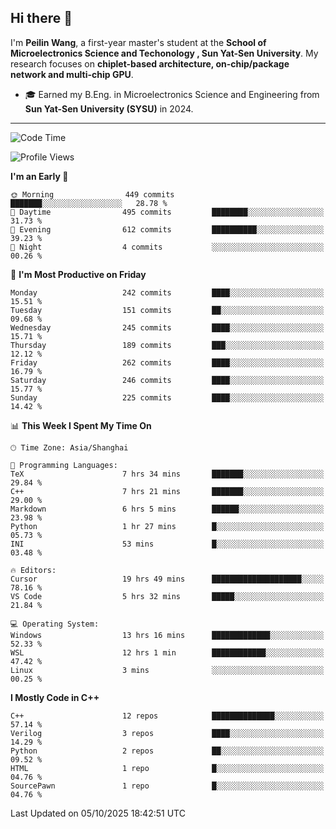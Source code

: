 ## Hi there 👋

I'm **Peilin Wang**, a first-year master's student at the **School of Microelectronics Science and Techonology , Sun Yat-Sen University**. My research focuses on **chiplet-based architecture, on-chip/package network and multi-chip GPU**.

- 🎓 Earned my B.Eng. in Microelectronics Science and Engineering from **Sun Yat-Sen University (SYSU)** in 2024.

---

<!--START_SECTION:waka-->
![Code Time](http://img.shields.io/badge/Code%20Time-238%20hrs%2025%20mins-blue)

![Profile Views](http://img.shields.io/badge/Profile%20Views-12-blue)

**I'm an Early 🐤** 

```text
🌞 Morning                449 commits         ███████░░░░░░░░░░░░░░░░░░   28.78 % 
🌆 Daytime                495 commits         ████████░░░░░░░░░░░░░░░░░   31.73 % 
🌃 Evening                612 commits         ██████████░░░░░░░░░░░░░░░   39.23 % 
🌙 Night                  4 commits           ░░░░░░░░░░░░░░░░░░░░░░░░░   00.26 % 
```
📅 **I'm Most Productive on Friday** 

```text
Monday                   242 commits         ████░░░░░░░░░░░░░░░░░░░░░   15.51 % 
Tuesday                  151 commits         ██░░░░░░░░░░░░░░░░░░░░░░░   09.68 % 
Wednesday                245 commits         ████░░░░░░░░░░░░░░░░░░░░░   15.71 % 
Thursday                 189 commits         ███░░░░░░░░░░░░░░░░░░░░░░   12.12 % 
Friday                   262 commits         ████░░░░░░░░░░░░░░░░░░░░░   16.79 % 
Saturday                 246 commits         ████░░░░░░░░░░░░░░░░░░░░░   15.77 % 
Sunday                   225 commits         ████░░░░░░░░░░░░░░░░░░░░░   14.42 % 
```


📊 **This Week I Spent My Time On** 

```text
🕑︎ Time Zone: Asia/Shanghai

💬 Programming Languages: 
TeX                      7 hrs 34 mins       ███████░░░░░░░░░░░░░░░░░░   29.84 % 
C++                      7 hrs 21 mins       ███████░░░░░░░░░░░░░░░░░░   29.00 % 
Markdown                 6 hrs 5 mins        ██████░░░░░░░░░░░░░░░░░░░   23.98 % 
Python                   1 hr 27 mins        █░░░░░░░░░░░░░░░░░░░░░░░░   05.73 % 
INI                      53 mins             █░░░░░░░░░░░░░░░░░░░░░░░░   03.48 % 

🔥 Editors: 
Cursor                   19 hrs 49 mins      ████████████████████░░░░░   78.16 % 
VS Code                  5 hrs 32 mins       █████░░░░░░░░░░░░░░░░░░░░   21.84 % 

💻 Operating System: 
Windows                  13 hrs 16 mins      █████████████░░░░░░░░░░░░   52.33 % 
WSL                      12 hrs 1 min        ████████████░░░░░░░░░░░░░   47.42 % 
Linux                    3 mins              ░░░░░░░░░░░░░░░░░░░░░░░░░   00.25 % 
```

**I Mostly Code in C++** 

```text
C++                      12 repos            ██████████████░░░░░░░░░░░   57.14 % 
Verilog                  3 repos             ████░░░░░░░░░░░░░░░░░░░░░   14.29 % 
Python                   2 repos             ██░░░░░░░░░░░░░░░░░░░░░░░   09.52 % 
HTML                     1 repo              █░░░░░░░░░░░░░░░░░░░░░░░░   04.76 % 
SourcePawn               1 repo              █░░░░░░░░░░░░░░░░░░░░░░░░   04.76 % 
```




 Last Updated on 05/10/2025 18:42:51 UTC
<!--END_SECTION:waka-->
